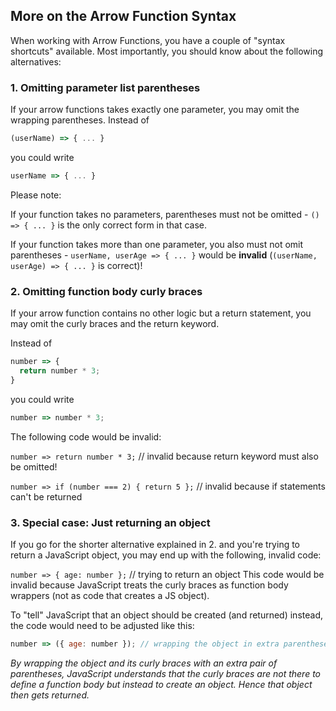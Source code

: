 ## More on the Arrow Function Syntax

When working with Arrow Functions, you have a couple of "syntax shortcuts" available.
Most importantly, you should know about the following alternatives:

### 1. Omitting parameter list parentheses

If your arrow functions takes exactly one parameter, you may omit the wrapping parentheses.
Instead of

```javascript
(userName) => { ... }
```

you could write

```javascript
userName => { ... }
```

Please note: 

If your function takes no parameters, parentheses must not be omitted - ```() => { ... }``` is the only correct form in that case.

If your function takes more than one parameter, you also must not omit parentheses - ```userName, userAge => { ... }``` would be **invalid** 
(```(userName, userAge) => { ... }``` is correct)!

### 2. Omitting function body curly braces

If your arrow function contains no other logic but a return statement, you may omit the curly braces and the return keyword.

Instead of
```javascript
number => { 
  return number * 3;
}
```

you could write

```javascript
number => number * 3;
```

The following code would be invalid:

```number => return number * 3;``` // invalid because return keyword must also be omitted!

```number => if (number === 2) { return 5 };``` // invalid because if statements can't be returned

### 3. Special case: Just returning an object

If you go for the shorter alternative explained in 2. and you're trying to return a JavaScript object, you may end up with the following, invalid code:

```number => { age: number };``` // trying to return an object
This code would be invalid because JavaScript treats the curly braces as function body wrappers (not as code that creates a JS object).

To "tell" JavaScript that an object should be created (and returned) instead, the code would need to be adjusted like this:

```javascript
number => ({ age: number }); // wrapping the object in extra parentheses
```

*By wrapping the object and its curly braces with an extra pair of parentheses, JavaScript understands that the curly braces are not there to define a function body but instead to create an object. Hence that object then gets returned.*